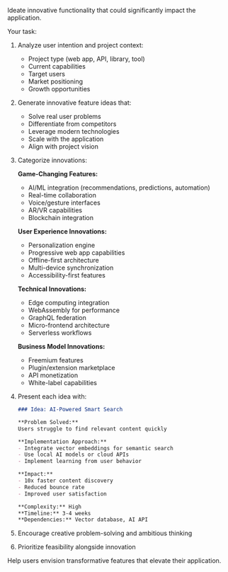 Ideate innovative functionality that could significantly impact the application.

Your task:
1. Analyze user intention and project context:
   - Project type (web app, API, library, tool)
   - Current capabilities
   - Target users
   - Market positioning
   - Growth opportunities

2. Generate innovative feature ideas that:
   - Solve real user problems
   - Differentiate from competitors
   - Leverage modern technologies
   - Scale with the application
   - Align with project vision

3. Categorize innovations:

   **Game-Changing Features:**
   - AI/ML integration (recommendations, predictions, automation)
   - Real-time collaboration
   - Voice/gesture interfaces
   - AR/VR capabilities
   - Blockchain integration

   **User Experience Innovations:**
   - Personalization engine
   - Progressive web app capabilities
   - Offline-first architecture
   - Multi-device synchronization
   - Accessibility-first features

   **Technical Innovations:**
   - Edge computing integration
   - WebAssembly for performance
   - GraphQL federation
   - Micro-frontend architecture
   - Serverless workflows

   **Business Model Innovations:**
   - Freemium features
   - Plugin/extension marketplace
   - API monetization
   - White-label capabilities

4. Present each idea with:
   ```markdown
   ### Idea: AI-Powered Smart Search

   **Problem Solved:**
   Users struggle to find relevant content quickly

   **Implementation Approach:**
   - Integrate vector embeddings for semantic search
   - Use local AI models or cloud APIs
   - Implement learning from user behavior

   **Impact:**
   - 10x faster content discovery
   - Reduced bounce rate
   - Improved user satisfaction

   **Complexity:** High
   **Timeline:** 3-4 weeks
   **Dependencies:** Vector database, AI API
   ```

5. Encourage creative problem-solving and ambitious thinking

6. Prioritize feasibility alongside innovation

Help users envision transformative features that elevate their application.
